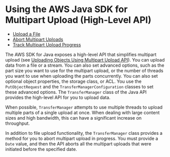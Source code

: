 # Using the AWS Java SDK for Multipart Upload \(High\-Level API\)<a name="usingHLmpuJava"></a>


+ [Upload a File](HLuploadFileJava.md)
+ [Abort Multipart Uploads](HLAbortMPUploadsJava.md)
+ [Track Multipart Upload Progress](HLTrackProgressMPUJava.md)

The AWS SDK for Java exposes a high\-level API that simplifies multipart upload \(see [Uploading Objects Using Multipart Upload API](uploadobjusingmpu.md)\)\. You can upload data from a file or a stream\. You can also set advanced options, such as the part size you want to use for the multipart upload, or the number of threads you want to use when uploading the parts concurrently\. You can also set optional object properties, the storage class, or ACL\. You use the `PutObjectRequest` and the `TransferManagerConfiguration` classes to set these advanced options\. The `TransferManager` class of the Java API provides the high\-level API for you to upload data\.

When possible, `TransferManager` attempts to use multiple threads to upload multiple parts of a single upload at once\. When dealing with large content sizes and high bandwidth, this can have a significant increase on throughput\. 

In addition to file upload functionality, the `TransferManager` class provides a method for you to abort multipart upload in progress\. You must provide a `Date` value, and then the API aborts all the multipart uploads that were initiated before the specified date\. 